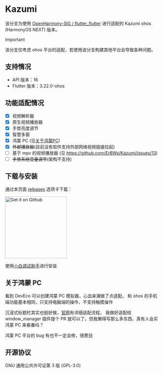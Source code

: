 # Kazumi

该分支为使用 [OpenHarmony-SIG / flutter_flutter](https://gitcode.com/openharmony-sig/flutter_flutter) 进行适配的 Kazumi
ohos (HarmonyOS NEXT) 版本。

> [!IMPORTANT]
>
> 该分支仅考虑 ohos 平台的适配，若使用该分支构建其他平台会导致各种问题。

## 支持情况

- API 版本：16
- Flutter 版本：3.22.0-ohos

## 功能适配情况

- [x] 视频解析器
- [x] 原生视频播放器
- [x] 手势亮度调节
- [x] 智慧多窗
- [x] 鸿蒙 PC (见[关于鸿蒙PC](#关于鸿蒙-PC))
- [x] ~~外部播放器~~(目前没有软件支持外部网络视频链接拉起)
- [ ] 基于 mpv 的视频播放器 (见 https://github.com/ErBWs/Kazumi/issues/13)
- [ ] ~~手势系统音量调节~~(架构不支持)

## 下载与安装

通过本页面 [releases](https://github.com/ErBWs/Kazumi/releases) 选项卡下载：

<a href="https://github.com/ErBWs/Kazumi/releases">
  <img src="static/svg/get_it_on_github.svg" alt="Get it on Github" width="200"/>
</a>

使用[小白调试助手](https://github.com/likuai2010/auto-installer)进行安装

## 关于鸿蒙 PC

看到 DevEco 可以创建鸿蒙 PC 模拟器，心血来潮做了点适配。
和 ohos 的手机端功能基本相同，只支持电脑端的操作，不支持触摸操作

沉浸式标题栏其实也挺好做，[官网](https://developer.huawei.com/consumer/cn/doc/best-practices/bpta-multi-window#section337674919110)有详细适配流程，
我做好适配给 window_manager 插件提个 PR 就可以了。但我懒得写那么多东西，真有人会买鸿蒙 PC 来看番吗？

鸿蒙 PC 平台的 bug 有也不一定会修，很费劲

## 开源协议

GNU 通用公共许可证第 3 版 (GPL-3.0)